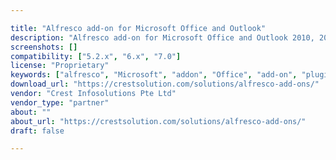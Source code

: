 ```yaml
---

title: "Alfresco add-on for Microsoft Office and Outlook"
description: "Alfresco add-on for Microsoft Office and Outlook 2010, 2013, 2016, 2019 and Office 365 Client. - Save Incoming and Outgoing Emails from Outlook to Alfresco. - Save, Search and Edit Microsoft Word, Excel, PowerPoint files directly from Office interface. View Document versions and properties. Owner Crest Infosolutions Pte Ltd Versions 1.2.6 License Type Commercial Project Page https://crestsolution.com/solutions/alfresco-add-ons/ Download Page https://crestsolution.com/solutions/alfresco-add-ons/ Video demo https://youtu.be/j5WApTSCVpw Tags Microsoft Office and Outlook add-in for Alfresco, Alfresco add-on for Microsoft Office and Outlook."
screenshots: []
compatibility: ["5.2.x", "6.x", "7.0"]
license: "Proprietary"
keywords: ["alfresco", "Microsoft", "addon", "Office", "add-on", "plugin", "community", "for", "Alfresco", "Outlook.", "and", "add-in", "Outlook"]
download_url: "https://crestsolution.com/solutions/alfresco-add-ons/"
vendor: "Crest Infosolutions Pte Ltd"
vendor_type: "partner"
about: ""
about_url: "https://crestsolution.com/solutions/alfresco-add-ons/"
draft: false

---
```

